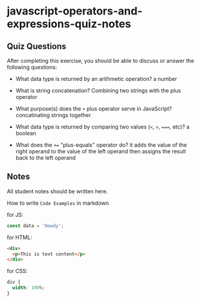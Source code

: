 # javascript-operators-and-expressions-quiz-notes

## Quiz Questions

After completing this exercise, you should be able to discuss or answer the following questions:

- What data type is returned by an arithmetic operation?
  a number
- What is string concatenation?
  Combining two strings with the plus operator

- What purpose(s) does the `+` plus operator serve in JavaScript?
  concatinating strings together

- What data type is returned by comparing two values (`<`, `>`, `===`, etc)?
  a boolean

- What does the `+=` "plus-equals" operator do?
  it adds the value of the right operand to the value of the left operand then assigns the result back to the left operand

## Notes

All student notes should be written here.

How to write `Code Examples` in markdown

for JS:

```javascript
const data = 'Howdy';
```

for HTML:

```html
<div>
  <p>This is text content</p>
</div>
```

for CSS:

```css
div {
  width: 100%;
}
```
